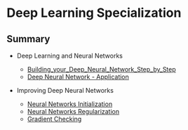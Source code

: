 # Deep Learning Specialization

## Summary

- Deep Learning and Neural Networks

  - [Building_your_Deep_Neural_Network_Step_by_Step](./Building_your_Deep_Neural_Network_Step_by_Step.ipynb)
  - [Deep Neural Network - Application](./deep_neural_network_application.ipynb)

- Improving Deep Neural Networks
  - [Neural Networks Initialization](./neural_network_initialization.ipynb)
  - [Neural Networks Regularization](./neural_networks_regularization.ipynb)
  - [Gradient Checking](./Gradient_Checking.ipynb)

